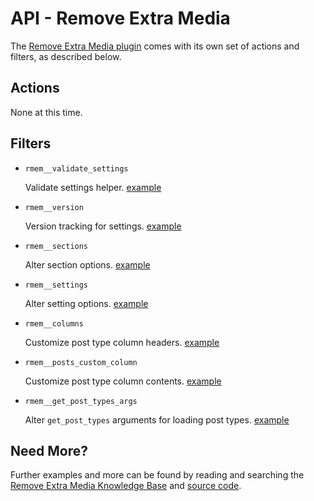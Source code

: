 # API - Remove Extra Media

The [Remove Extra Media plugin](http://wordpress.org/plugins/remove-extra-media/) comes with its own set of actions and filters, as described below.

## Actions

None at this time.

## Filters

* `rmem__validate_settings`

	Validate settings helper. [example](https://gist.github.com/michael-cannon/5833768)

* `rmem__version`

	Version tracking for settings. [example](https://gist.github.com/michael-cannon/5833774)

* `rmem__sections`

	Alter section options. [example](https://gist.github.com/michael-cannon/5833757)

* `rmem__settings`

	Alter setting options. [example](https://gist.github.com/michael-cannon/5833757)

* `rmem__columns`

	Customize post type column headers. [example](https://gist.github.com/michael-cannon/5833693)

* `rmem__posts_custom_column`

	Customize post type column contents. [example](https://gist.github.com/michael-cannon/5833716)
	
* `rmem__get_post_types_args`
	
	Alter `get_post_types` arguments for loading post types. [example]()

## Need More?

Further examples and more can be found by reading and searching the [Remove Extra Media Knowledge Base](https://nodedesk.zendesk.com/hc/en-us/sections/200861112-WordPress-FAQs) and [source code](https://github.com/michael-cannon/remove-extra-media).

